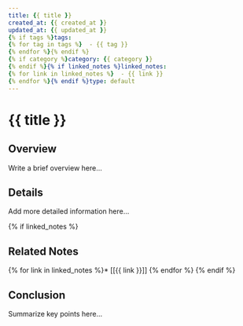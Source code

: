 ```yaml
---
title: {{ title }}
created_at: {{ created_at }}
updated_at: {{ updated_at }}
{% if tags %}tags:
{% for tag in tags %}  - {{ tag }}
{% endfor %}{% endif %}
{% if category %}category: {{ category }}
{% endif %}{% if linked_notes %}linked_notes:
{% for link in linked_notes %}  - {{ link }}
{% endfor %}{% endif %}type: default
---
```


# {{ title }}

## Overview

Write a brief overview here...

## Details

Add more detailed information here...

{% if linked_notes %}
## Related Notes

{% for link in linked_notes %}* [[{{ link }}]]
{% endfor %}
{% endif %}

## Conclusion

Summarize key points here...